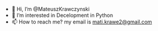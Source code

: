 - 👋 Hi, I’m @MateuszKrawczynski
- 👀 I’m interested in Decelopment in Python
- 📫 How to reach me? my email is mati.krawe2@gmail.com

<!---
MateuszKrawczynski/MateuszKrawczynski is a ✨ special ✨ repository because its `README.md` (this file) appears on your GitHub profile.
You can click the Preview link to take a look at your changes.
--->
